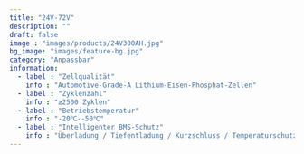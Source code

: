 ```yaml
---
title: "24V-72V"
description: ""
draft: false
image : "images/products/24V300AH.jpg"
bg_image: "images/feature-bg.jpg"
category: "Anpassbar"
information:
  - label : "Zellqualität"
    info : "Automotive-Grade-A Lithium-Eisen-Phosphat-Zellen"
  - label : "Zyklenzahl"
    info : "≥2500 Zyklen"
  - label : "Betriebstemperatur"
    info : "-20℃--50℃"
  - label : "Intelligenter BMS-Schutz"
    info : "Überladung / Tiefentladung / Kurzschluss / Temperaturschutz"
---
```

